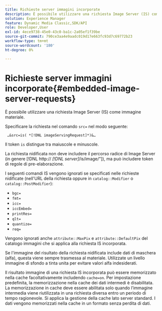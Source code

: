 ```yaml
---
title: Richieste server immagini incorporate
description: È possibile utilizzare una richiesta Image Server (IS) come immagine materiale.
solution: Experience Manager
feature: Dynamic Media Classic,SDK/API
role: Developer,User
exl-id: 4ece9738-45e0-43c0-ba1c-2a05ef1f39be
source-git-commit: 790ce3aa4e9aadc019d17e663fc93d7c69772b23
workflow-type: tm+mt
source-wordcount: '180'
ht-degree: 0%

---
```


# Richieste server immagini incorporate{#embedded-image-server-requests}

È possibile utilizzare una richiesta Image Server (IS) come immagine materiale.

Specificare la richiesta nel comando `src=` nel modo seguente:

` …&src=is( *[!DNL imageServingRequest]*)&…`

Il token `is` distingue tra maiuscole e minuscole.

La richiesta nidificata non deve includere il percorso radice di Image Server (in genere  [!DNL http:// *[!DNL server]*/is/image/"]), ma può includere token di regole di pre-elaborazione.

I seguenti comandi IS vengono ignorati se specificati nelle richieste nidificate (nell&#39;URL della richiesta oppure in `catalog::Modifier` o `catalog::PostModifier`):

* `bgc=`
* `fmt=`
* `icc=`
* `iccEmbed=`
* `printRes=`
* `qlt=`
* `quantize=`
* `req=`

Vengono ignorati anche `attribute::MaxPix` e `attribute::DefaultPix` del catalogo immagini che si applica alla richiesta IS incorporata.

Se l&#39;immagine del risultato della richiesta nidificata include dati di maschera (alfa), questa viene sempre trasmessa al materiale. Utilizzate un livello immagine di sfondo a tinta unita per evitare valori alfa indesiderati.

Il risultato immagine di una richiesta IS incorporata può essere memorizzato nella cache facoltativamente includendo `cache=on`. Per impostazione predefinita, la memorizzazione nella cache dei dati intermedi è disabilitata. La memorizzazione in cache deve essere abilitata solo quando l’immagine intermedia viene riutilizzata in una richiesta diversa entro un periodo di tempo ragionevole. Si applica la gestione della cache lato server standard. I dati vengono memorizzati nella cache in un formato senza perdita di dati.
